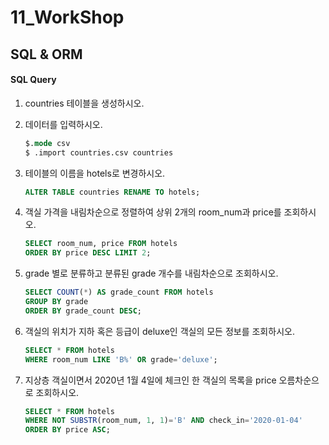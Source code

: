 # 11_WorkShop



## SQL & ORM

#### SQL Query

1. countries 테이블을 생성하시오.

2. 데이터를 입력하시오.

   ```sql
   $.mode csv
   $ .import countries.csv countries
   ```

3. 테이블의 이름을 hotels로 변경하시오.

   ```sql
   ALTER TABLE countries RENAME TO hotels;
   ```

4. 객실 가격을 내림차순으로 정렬하여 상위 2개의 room_num과 price를 조회하시오.

   ```sql
   SELECT room_num, price FROM hotels
   ORDER BY price DESC LIMIT 2;
   ```

5. grade 별로 분류하고 분류된 grade 개수를 내림차순으로 조회하시오.

   ```sql
   SELECT COUNT(*) AS grade_count FROM hotels
   GROUP BY grade
   ORDER BY grade_count DESC;
   ```

6. 객실의 위치가 지하 혹은 등급이 deluxe인 객실의 모든 정보를 조회하시오.

   ```sql
   SELECT * FROM hotels
   WHERE room_num LIKE 'B%' OR grade='deluxe';
   ```

7. 지상층 객실이면서 2020년 1월 4일에 체크인 한 객실의 목록을 price 오름차순으로 조회하시오.

   ```sql
   SELECT * FROM hotels
   WHERE NOT SUBSTR(room_num, 1, 1)='B' AND check_in='2020-01-04'
   ORDER BY price ASC;
   ```

   

